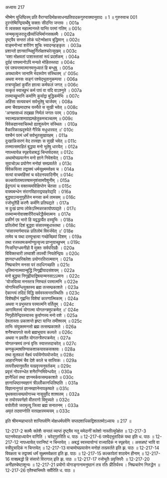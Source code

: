 अध्यायः 217

भीष्मेण युधिष्ठिरम् प्रति वैराग्यादिमोक्षसाधनप्रतिपादकगुरुवाक्यानुवादः ॥ 1 ॥
गुरुरुवाच 	001  
दुरन्तेष्विन्द्रियार्थेषु सक्ताः सीदन्ति जन्तवः ।	001a  
ये त्वसक्ता महात्मानस्ते यान्ति परमां गतिम् ॥	001c  
जन्ममृत्युजरादुःखैर्व्याधिभिर्मानसक्लमैः ।	002a  
दृष्ट्वैव सन्ततं लोकं घटेन्मोक्षाय बुद्धिमान् ॥	002c  
वाङ्मनोभ्यां शरीरेण शुचिः स्यादनहङ्कृतः ।	003a  
प्रशान्तो ज्ञानवान्भिक्षुर्निरपेक्षश्चरेत्सुखम् ॥	003c  
\'वशा मोक्षवतां पाशास्तासां रूपं प्रदर्शकम् ।	004a  
दुर्ग्रहं पश्यमानोऽपि मन्यते मोहितस्तदा ॥	004c  
एवं पश्यन्तमात्मानमनुध्यातं हि बन्धुषु ।	005a  
अयथात्वेन जानामि भेदरूपेण संस्थितम् ॥\'	005c  
अथवा मनसः सङ्गं पश्येद्भूतानुकम्पया ।	006a  
तत्राप्युपेक्षां कुर्वीत ज्ञात्वा कर्मफलं जगत् ॥	006c  
यत्कृतं स्याच्छुभं कर्म पापं वा यदि वाऽश्नुते ।	007a  
तस्माच्छुभानि कर्माणि कुर्याद्वा बुद्धिकर्मभिः ॥	007c  
अहिंसा सत्यवचनं सर्वभूतेषु चार्जवम् ।	008a  
क्षमा चैवाप्रमादश्च यस्यैते स सुखी भवेत् ॥	008c  
\'अनक्षसाध्यं तद्ब्रह्म निर्मलं जगतः परम् ।	009a  
स्वात्मप्रकाशमग्राह्यमहेतुकमचञ्चलम् ॥	009c  
विवेकज्ञानवाचिस्थो ह्याशुरूपेण संस्थितः ।	010a  
वैकारिकात्प्रदृश्येते गैरिके मधुधारवत् ॥\'	010c  
यश्चैनं परमं धर्मं सर्वभूतसुखावहम् ।	011a  
दुःखान्निःसरणं वेद तत्त्वज्ञः स सुखी भवेत् ॥	011c  
तस्मात्समाहितं बुद्ध्या मनो भूतेषु धारयेत् ।	012a  
नापथ्यायेन्न स्पृहयेन्नाबद्धं चिन्तयेदसत् ॥	012c  
अथामोघप्रयत्नेन मनो ज्ञाने निवेशयेत् ।	013a  
सुवाचोऽथ प्रयोगेण मनोज्ञं समप्रवर्तते ॥	013c  
विवेकयित्वा तद्वाक्यं धर्मसूक्ष्ममवेक्ष्य च ।	014a  
सत्यां वाचमहिंस्रां च वदेदनपवादिनीम् ॥	014c  
कल्कापेतामपरुषामनृशंसामपैशुनीम् ।	015a  
ईदृगल्पं च वक्तव्यमविक्षिप्तेन चेतसा ॥	015c  
वाक्यबन्धेन संरागविहाराद्व्याहरेद्यदि ।	016a  
बुद्ध्याऽप्यनुगृहीतेन मनसा कर्म तामसम् ॥	016c  
रजोभूतैर्हि करणैः कर्मणि प्रतिपद्यते ।	017a  
स दुःखं प्राप्य लोकेऽस्मिन्नरकायोपपद्यते ।	017c  
तस्मान्मनोवाक्शरीरैराचरेद्धैर्यमात्मनः ॥	017e  
प्रकीर्ण एव भारो हि यद्वद्धार्येत दस्युभिः ।	018a  
प्रतिलोमां दिशं बुद्ध्वा संसारमबुधास्तथा ।	018c  
\'संसारमार्गमापन्नः प्रतिलोमं विवर्जयेत् ॥\'	018e  
तामेव च यथा दस्यून्हत्वा गच्छेच्छिवां दिशम् ।	019a  
तथा रजस्तमःकर्माण्युत्सृज्य प्राप्नुयाच्छुभम् ॥	019c  
निःसन्दिग्धमनीहो वै मुक्तः सर्वपरिग्रहैः ।	020a  
विविक्तचारी लघ्वाशी तपस्वी नियतेन्द्रियः ॥	020c  
ज्ञानदग्धपरिक्लेशः प्रयोगरतिरात्मवान् ।	021a  
निष्प्रचारेण मनसा परं तदधिगच्छति ॥	021c  
धृतिमानात्मवान्बुद्धिं निगृह्णीयादसंशयम् ।	022a  
मनो बुद्ध्या निगृह्णीयाद्विषयान्मनसाऽऽत्मनः ।	022c  
\'योजयित्वा मनस्तत्र निश्चलं परमात्मनि ॥	022e  
योगाभिसन्धियुक्तस्य ब्रह्म तत्सम्प्रकाशते ।	023a  
ऐकान्त्यं तदिदं विद्धि सर्ववस्त्वन्तरस्थितिः ॥	023c  
विशेषहीनं गृह्णन्ति विशेषां कारणात्मिकाम् ।	024a  
अथवा न प्रभुस्तत्र परमात्मनि वर्तितुम् ।	024c  
आगामितत्त्वं योगात्मा योगतन्त्रमुपक्रमेत् ॥\'	024e  
निगृहीतेन्द्रियस्यास्य कुर्वाणस्य मनो वशे ।	025a  
देवतास्ताः प्रकाशन्ते हृष्टा यान्ति तमीश्वरम् ॥	025c  
ताभिः संयुक्तमनसो ब्रह्म तत्सम्प्रकाशते ।	026a  
शनैश्चापगते सत्वे ब्रह्मभूयाय कल्पते ॥	026c  
अथवा न प्रवर्तेत योगतन्त्रैरुपक्रमेत् ।	027a  
योगतन्त्रमयं तन्त्रं वृत्तिः स्यात्तत्तदाचरेत् ॥	027c  
कणकुल्माषपिण्याकशाकयावकसक्तवः ।	028a  
तथा मूलफलं भैक्ष्यं पर्यायेणोपयोजयेत् ॥	028c  
आहारनियमं चैव देशे काले च सात्विकः ।	029a  
तत्परीक्ष्यानुवर्तेत यत्प्रवृत्त्यनुवर्तकम् ॥	029c  
प्रवृत्तं नोपरुन्धेत शनैरग्निमिवेन्धयेत् ।	030a  
ज्ञानैधितं तथा ज्ञानमर्कवत्सम्प्रकाशते ॥	030c  
ज्ञानाधिष्ठानमज्ञानं त्रील्लोँकानधितिष्ठति ।	031a  
विज्ञानानुगतं ज्ञानमज्ञानेनापकृष्यते ॥	031c  
पृथक्त्वात्सम्प्रयोगाच्च नासूयुर्वेद शाश्वतम् ।	032a  
स तयोरपवर्गज्ञो वीतरागो विमुच्यते ॥	032c  
वयोतीतो जरामृत्यू जित्वा ब्रह्म सनातनम् ।	033a  
अमृतं तदवाप्नोति यत्तदक्षरमव्ययम् ॥ 	033c  

इति श्रीमन्महाभारते शान्तिपर्वणि मोक्षधर्मपर्वणि सप्तदशाधिकद्विशततमोऽध्यायः ॥ 217 ॥

12-217-2 क्लमैः क्लेशैः सन्ततं व्याप्तं दृष्ट्वैव नतु ममेदानीं क्लेशो नास्तीत्युपेक्षेत ॥ 12-217-3 घटनमेवाहाध्यायेन वागिति । चरेद्गुरुरिति ध. पाठः ॥ 12-217-6 पश्येद्भूतादिकं यथा इति ध. पाठः ॥ 12-217-12 नापध्यायेत् परानिष्टं न चिन्तयेत् । अबद्धं स्वस्यायोग्यं राज्यादिकं न स्पृहयेत् । असन्नष्टं भावि वा स्त्रीपुत्रादिकं न चिन्तयेत् ॥ 12-217-13 वाचामोघप्रयासेन मनोज्ञं तत्प्रवर्तते इति झ. पाठः ॥ 12-217-14 विवक्षता च तद्वाक्यं धर्मं सूक्ष्ममवेक्षता इति झ. पाठः ॥ 12-217-15 कल्कापेतां शाठ्येन हीनाम् ॥ 12-217-16 वाक्प्रबद्धो हि संसारो विरागात् इति झ. पाठः ॥ 12-217-17 रजोभूतैः प्रवृत्तिपरैः ॥ 12-217-20 अनीहश्चेष्टाशून्यः ॥ 12-217-21 प्रयोगो योगाङ्गानामनुष्ठानं तत्र रतिः प्रीतिर्यस्य । निष्प्रचारेण निरुद्धेन ॥ 12-217-26 एतैश्चाभिमतैः सर्वैरिति ध. पाठः ॥
